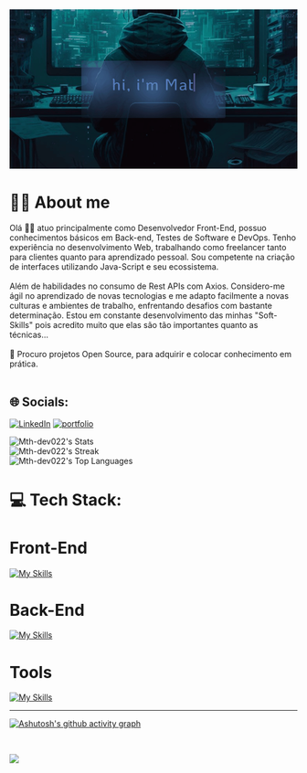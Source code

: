 <img src="assets/Animação.gif">

# 👨‍💻 About me
Olá 👋🏻 atuo principalmente como Desenvolvedor Front-End, possuo conhecimentos básicos em Back-end, Testes de Software e DevOps.
Tenho experiência no desenvolvimento Web, trabalhando como freelancer tanto para clientes quanto para aprendizado pessoal. Sou competente na criação de interfaces utilizando Java-Script e seu ecossistema.<br><br> Além de habilidades no consumo de Rest APIs com Axios. 
Considero-me ágil no aprendizado de novas tecnologias e me adapto facilmente a novas culturas e ambientes de trabalho, enfrentando desafios com bastante determinação. Estou em constante desenvolvimento das minhas "Soft-Skills" pois acredito muito que elas são tão importantes quanto as técnicas... <br><br> 👯 Procuro projetos Open Source, para adquirir e colocar conhecimento em prática.<br><br>

## 🌐 Socials:
 [![LinkedIn](https://img.shields.io/badge/linkedin-%230077B5.svg?style=for-the-badge&logo=linkedin&logoColor=white)](https://www.linkedin.com/in/matheus-souza-87336723a/)
 [![portfolio](https://img.shields.io/badge/my_portfolio-000?style=for-the-badge&logo=ko-fi&logoColor=white)](https://portifolio-lime-chi.vercel.app/)


![Mth-dev022's Stats](https://github-readme-stats.vercel.app/api?username=Mth-dev022&theme=blueberry&show_icons=true&hide_border=true&count_private=true)<br/>
![Mth-dev022's Streak](https://github-readme-streak-stats.herokuapp.com/?user=Mth-dev022&theme=blueberry&hide_border=true)<br/>
![Mth-dev022's Top Languages](https://github-readme-stats.vercel.app/api/top-langs/?username=Mth-dev022&theme=blueberry&show_icons=true&hide_border=true&layout=compact)


# 💻 Tech Stack:

<h1>Front-End</h1>

[![My Skills](https://skillicons.dev/icons?i=js,react,typescript,angular,redux,jest,cypress,bootstrap,sass,styled-components-react-router-dom )](https://skillicons.dev)

<h1>Back-End</h1>

[![My Skills](https://skillicons.dev/icons?i=nodejs,express,docker,mysql,mongodb)](https://skillicons.dev)

 <h1>Tools</h1>
 
[![My Skills](https://skillicons.dev/icons?i=git,npm,webpack,vercel,vite)](https://skillicons.dev)

---

[![Ashutosh's github activity graph](https://github-readme-activity-graph.vercel.app/graph?username=Mth-dev022&bg_color=0c0f18&color=4b71ac&line=087a7c&point=ffffff&area=true&hide_border=true)](https://github.com/ashutosh00710/github-readme-activity-graph)

<br>

[![](https://visitcount.itsvg.in/api?id=Mth-dev022&icon=0&color=0)](https://visitcount.itsvg.in)

